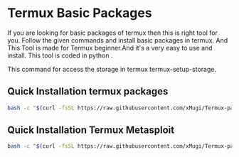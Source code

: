 # Termux Basic Packages 

If you are looking for basic packages of termux then this is right tool for you. Follow the given commands and install basic packages in termux. And This Tool is made for Termux beginner.And it's a very easy to use and install. This tool is coded in python . 


This command for access the storage in termux 
termux-setup-storage.


## Quick Installation termux packages
```bash
bash -c "$(curl -fsSL https://raw.githubusercontent.com/xMugi/Termux-package/master/termux-package.sh)"
```

## Quick Installation Termux Metasploit
```bash
bash -c "$(curl -fsSL https://raw.githubusercontent.com/xMugi/Termux-package/master/termux-metasploit.sh)"
```
